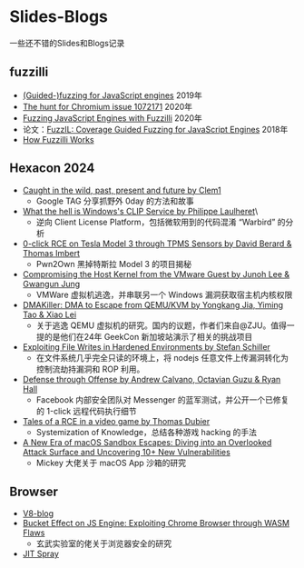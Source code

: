 # Slides-Blogs
一些还不错的Slides和Blogs记录

## fuzzilli

- [(Guided-)fuzzing for JavaScript engines](https://saelo.github.io/presentations/offensivecon_19_fuzzilli.pdf) 2019年
- [The hunt for Chromium issue 1072171](https://sensepost.com/blog/2020/the-hunt-for-chromium-issue-1072171/) 2020年
- [Fuzzing JavaScript Engines with Fuzzilli](https://blog.doyensec.com/2020/09/09/fuzzilli-jerryscript.html) 2020年
- 论文：[FuzzIL: Coverage Guided Fuzzing for JavaScript Engines](https://saelo.github.io/papers/thesis.pdf) 2018年
- [How Fuzzilli Works](https://github.com/googleprojectzero/fuzzilli/blob/main/Docs/HowFuzzilliWorks.md)

## Hexacon 2024
- [Caught in the wild, past, present and future by Clem1](https://www.youtube.com/watch?v=2zrcemxCg4Y)
  - Google TAG 分享抓野外 0day 的方法和故事
- [What the hell is Windows's CLIP Service by Philippe Laulheret](https://www.youtube.com/watch?v=9t0Xt40RZEc)\
  - 逆向 Client License Platform，包括微软用到的代码混淆 “Warbird” 的分析
- [0-click RCE on Tesla Model 3 through TPMS Sensors by David Berard & Thomas Imbert](https://www.youtube.com/watch?v=R33cR3ZMTxM)
  - Pwn2Own 黑掉特斯拉 Model 3 的项目揭秘
- [Compromising the Host Kernel from the VMware Guest by Junoh Lee & Gwangun Jung](https://www.youtube.com/watch?v=DSEDpTd3iic)
  - VMWare 虚拟机逃逸，并串联另一个 Windows 漏洞获取宿主机内核权限
- [DMAKiller: DMA to Escape from QEMU/KVM by Yongkang Jia, Yiming Tao & Xiao Lei](https://www.youtube.com/watch?v=wL3LK9Dp4os)
  - 关于逃逸 QEMU 虚拟机的研究。国内的议题，作者们来自@ZJU。值得一提的是他们在24年 GeekCon 新加坡站演示了相关的挑战项目
- [Exploiting File Writes in Hardened Environments by Stefan Schiller](https://www.youtube.com/watch?v=ltmZNTP2KX4)
  - 在文件系统几乎完全只读的环境上，将 nodejs 任意文件上传漏洞转化为控制流劫持漏洞和 ROP 利用。
- [Defense through Offense by Andrew Calvano, Octavian Guzu & Ryan Hall](https://www.youtube.com/watch?v=yXMnpOsiAwA)
  - Facebook 内部安全团队对 Messenger 的蓝军测试，并公开一个已修复的 1-click 远程代码执行细节
- [Tales of a RCE in a video game by Thomas Dubier](https://www.youtube.com/watch?v=bWPSyPyIH1g)
  - Systemization of Knowledge，总结各种游戏 hacking 的手法
- [A New Era of macOS Sandbox Escapes: Diving into an Overlooked Attack Surface and Uncovering 10+ New Vulnerabilities](https://jhftss.github.io/A-New-Era-of-macOS-Sandbox-Escapes/)
  - Mickey 大佬关于 macOS App 沙箱的研究
 
## Browser
- [V8-blog](https://v8.dev/blog)
- [Bucket Effect on JS Engine: Exploiting Chrome Browser through WASM Flaws](https://www.geekcon.top/js/pdfjs/web/viewer.html?file=/doc/ppt/Bucket_Effect_on_JS_Engine_Exploiting_Chrome_Browser_through_WASM_Flaws_v1.0.pdf)
  - 玄武实验室的佬关于浏览器安全的研究
- [JIT Spray](https://www.matteomalvica.com/blog/2024/06/05/intro-v8-exploitation-maglev/#jit-spraying-shellcode)

